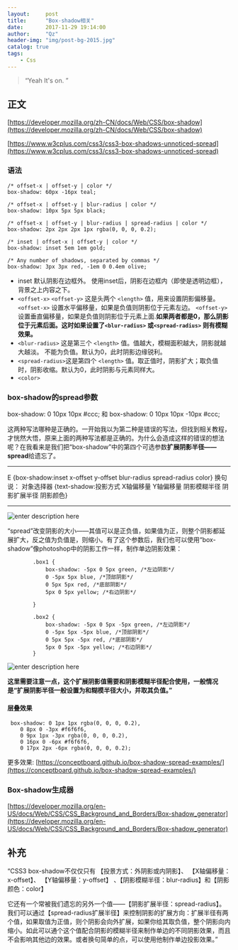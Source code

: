 ```yaml
---
layout:     post
title:      "Box-shadow相关"
date:       2017-11-29 19:14:00
author:     "Qz"
header-img: "img/post-bg-2015.jpg"
catalog: true
tags:
    - Css
---
```


> “Yeah It's on. ”


## 正文

[https://developer.mozilla.org/zh-CN/docs/Web/CSS/box-shadow](https://developer.mozilla.org/zh-CN/docs/Web/CSS/box-shadow)


[https://www.w3cplus.com/css3/css3-box-shadows-unnoticed-spread](https://www.w3cplus.com/css3/css3-box-shadows-unnoticed-spread)

### 语法
```
/* offset-x | offset-y | color */
box-shadow: 60px -16px teal;

/* offset-x | offset-y | blur-radius | color */
box-shadow: 10px 5px 5px black;

/* offset-x | offset-y | blur-radius | spread-radius | color */
box-shadow: 2px 2px 2px 1px rgba(0, 0, 0, 0.2);

/* inset | offset-x | offset-y | color */
box-shadow: inset 5em 1em gold;

/* Any number of shadows, separated by commas */
box-shadow: 3px 3px red, -1em 0 0.4em olive;
```

* inset
默认阴影在边框外。
使用inset后，阴影在边框内（即使是透明边框），背景之上内容之下。
* `<offset-x>` `<offset-y>`
这是头两个 `<length>` 值，用来设置阴影偏移量。`<offset-x>` 设置水平偏移量，如果是负值则阴影位于元素左边。 `<offset-y>` 设置垂直偏移量，如果是负值则阴影位于元素上面.**如果两者都是0，那么阴影位于元素后面。这时如果设置了`<blur-radius>` 或`<spread-radius>` 则有模糊效果。**
* `<blur-radius>`
这是第三个 `<length>` 值。值越大，模糊面积越大，阴影就越大越淡。 不能为负值。默认为0，此时阴影边缘锐利。
* `<spread-radius>`这是第四个 `<length>` 值。取正值时，阴影扩大；取负值时，阴影收缩。默认为0，此时阴影与元素同样大。
* `<color>`




### box-shadow的spread参数

box-shadow: 0 10px 10px #ccc;
和
box-shadow: 0 10px 10px -10px #ccc;



这两种写法哪种是正确的。一开始我以为第二种是错误的写法，但找到相关教程，才恍然大悟，原来上面的两种写法都是正确的。为什么会造成这样的错误的想法呢？在我看来是我们把“box-shadow”中的第四个可选参数**扩展阴影半径——spread**给遗忘了。


----------

E {box-shadow:inset x-offset y-offset blur-radius spread-radius color} 换句说： 对象选择器 {text-shadow:投影方式 X轴偏移量 Y轴偏移量 阴影模糊半径 阴影扩展半径 阴影颜色}


----------

![enter description here][1]


“spread”改变阴影的大小——其值可以是正负值，如果值为正，则整个阴影都延展扩大，反之值为负值是，则缩小。有了这个参数后，我们也可以使用“box-shadow”像photoshop中的阴影工作一样，制作单边阴影效果：


```
		.box1 {
			box-shadow: -5px 0 5px green, /*左边阴影*/
			0 -5px 5px blue, /*顶部阴影*/
			0 5px 5px red, /*底部阴影*/
			5px 0 5px yellow; /*右边阴影*/

		}
		
		.box2 {
			box-shadow: -5px 0 5px -5px green, /*左边阴影*/
			0 -5px 5px -5px blue, /*顶部阴影*/
			0 5px 5px -5px red, /*底部阴影*/
			5px 0 5px -5px yellow; /*右边阴影*/
		}
```


![enter description here][2]



**这里需要注意一点，这个扩展阴影值需要和阴影模糊半径配合使用，一般情况是“扩展阴影半径一般设置为和糊模半径大小，并取其负值。”**


#### 层叠效果
```
 box-shadow: 0 1px 1px rgba(0, 0, 0, 0.2),
    0 8px 0 -3px #f6f6f6,
    0 9px 1px -3px rgba(0, 0, 0, 0.2),
    0 16px 0 -6px #f6f6f6,
    0 17px 2px -6px rgba(0, 0, 0, 0.2);
```

更多效果:
[https://conceptboard.github.io/box-shadow-spread-examples/](https://conceptboard.github.io/box-shadow-spread-examples/)


### Box-shadow生成器
[https://developer.mozilla.org/en-US/docs/Web/CSS/CSS_Background_and_Borders/Box-shadow_generator](https://developer.mozilla.org/en-US/docs/Web/CSS/CSS_Background_and_Borders/Box-shadow_generator)



## 补充
“CSS3 box-shadow不仅仅只有
【投景方式：外阴影或内阴影】、
【X轴偏移量：x-offset】、
【Y轴偏移量：y-offset】
、【阴影模糊半径：blur-radius】和【阴影颜色：color】



它还有一个常被我们遗忘的另外一个值——【阴影扩展半径：spread-radius】。我们可以通过【spread-radius扩展半径】来控制阴影的扩展方向：扩展半径有两个值，如果取值为正值，则个阴影会向外扩展，如果你给其取负值，整个阴影向内缩小。如此可以通个这个值配合阴影的模糊半径来制作单边的不同阴影效果，而且不会影响其他边的效果。或者换句简单的点，可以使用他制作单边投影效果。”

















  [1]: http://www.w3cplus.com/sites/default/files/box-shadow-spread-1.png
  [2]: http://www.w3cplus.com/sites/default/files/box-shadow-spread-2.png
